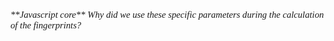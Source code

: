 

<p style="font-family: times, serif; font-size:11pt; font-style:italic">
   **Javascript core** Why did we use these specific parameters during the calculation of the fingerprints?
</p>
